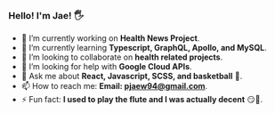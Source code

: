 ### Hello! I'm Jae! 🖐️

- 🔭 I’m currently working on  <strong>Health News Project</strong>.
- 🌱 I’m currently learning <strong>Typescript, GraphQL, Apollo, and MySQL</strong>.
- 👯 I’m looking to collaborate on <strong>health related projects</strong>.
- 🤔 I’m looking for help with <strong>Google Cloud APIs</strong>.
- 💬 Ask me about <strong>React, Javascript, SCSS, and basketball</strong> 🏀.
- 📫 How to reach me: <strong>Email: pjaew94@gmail.com</strong>.
- ⚡ Fun fact: <strong>I used to play the flute and I was actually decent</strong> 😏🎵.

